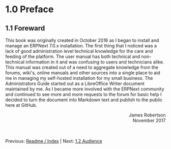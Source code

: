 # 1.0 Preface

## 1.1 Foreward

This book was originally created in October 2016 as I began to install and manage an ERPNext 7.0.x installation. The first thing that I noticed was a lack of good administration level technical knowledge for the care and feeding of the platform. The user manual has both technical and non-technical information in it and was confusing to users and technicians alike. This manual was created out of a need to aggregate knowledge from the forums, wiki's, online manuals and other sources into a single place to aid me in managing my self-hosted installation for my small business. The Administrators Guide started out as a LibreOffice Writer document maintained by me. As I became more involved with the ERPNext community and continued to see more and more requests to the forum for basic help I decided to turn the document into Markdown text and publish to the public here at GitHub.

<div style="text-align: right">James Robertson<br />November 2017</div><br /><br />
  
Previous: [Readme / Index](../README "Readme / Index") | Next: [1.2 Audience](audience "Audience")
